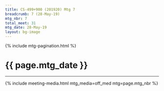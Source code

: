 ```yaml
---
title: CS-499+900 (201920) Mtg 7
breadcrumb: 7 (28-May-19)
mtg_nbr: 7
total_meet: 31
mtg_date: 28-May-19
layout: bg-image
---
```

{% include mtg-pagination.html %}
<h1 class="text-center">{{ page.mtg_date }}</h1>
<hr />
{% include meeting-media.html mtg_media=off_med mtg=page.mtg_nbr %}
